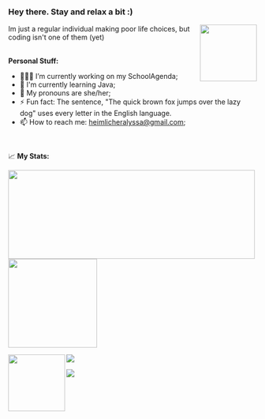 ### Hey there. Stay and relax a bit :)


<img align="right" style="width: 115px;" src="https://steamuserimages-a.akamaihd.net/ugc/1631947648964785474/81CBA15178466DD47195A239232202E78987B714/?imw=5000&imh=5000&ima=fit&impolicy=Letterbox&imcolor=%23000000&letterbox=false" />
Im just a regular individual making poor life choices, but coding isn't one of them (yet)
</br>
</br>

**Personal Stuff:**

- 👨🏻‍💻 I’m currently working on my SchoolAgenda;
- 🌱 I'm currently learning Java;
- 💬 My pronouns are she/her;
- ⚡ Fun fact: The sentence, "The quick brown fox jumps over the lazy dog" uses every letter in the English language.
- 📫 How to reach me: heimlicheralyssa@gmail.com;
</br>

 
 📈 **My Stats:**
<p>
 <img width="500em" height="180em" src="https://github-readme-stats.vercel.app/api?username=Ash-broccoli&theme=midnight-purple&show_icons=true"/>
 <img height="180em" src="https://github-readme-stats.vercel.app/api/top-langs/?username=Ash-broccoli&theme=midnight-purple&show_icons=true"/>
</p>
<p>
 <img src="http://github-readme-streak-stats.herokuapp.com?user=Ash-broccoli&theme=midnight-purple"/>
 <img width="325em" align="left" style="width: 115px;" src="https://c.tenor.com/DBqjevyA2o4AAAAd/bongo-cat-codes.gif" />
</p>
<img align="center" src="https://activity-graph.herokuapp.com/graph?username=Ash-broccoli&custom_title=My%20Contributions%20&hide_border=false&bg_color=000000&color=ffffff&line=813bd3&point=80bda5&area=true" /><!--
<!--stackedit_data:
eyJoaXN0b3J5IjpbLTc4NjY1NjI2LC03ODY2NTYyNiwtNzg2Nj
U2MjYsLTc4NjY1NjI2LC03ODY2NTYyNiwtNzg2NjU2MjYsLTc4
NjY1NjI2LDQ0OTczMjM0NF19
-->
